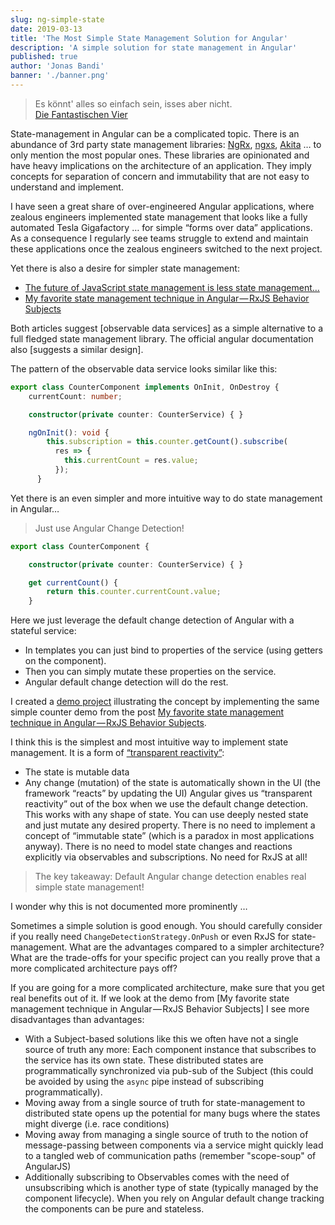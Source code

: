 ```yaml
---
slug: ng-simple-state
date: 2019-03-13
title: 'The Most Simple State Management Solution for Angular'
description: 'A simple solution for state management in Angular'
published: true
author: 'Jonas Bandi'
banner: './banner.png'
---
```


> Es könnt' alles so einfach sein, isses aber nicht.  
> [Die Fantastischen Vier](https://www.youtube.com/watch?v=hoZervGXQyI)

State-management in Angular can be a complicated topic. There is an abundance of
3rd party state management libraries: [NgRx](https://ngrx.io/),
[ngxs](https://ngxs.gitbook.io/ngxs),
[Akita](https://netbasal.gitbook.io/akita/) … to only mention the most popular
ones. These libraries are opinionated and have heavy implications on the
architecture of an application. They imply concepts for separation of concern
and immutability that are not easy to understand and implement.

I have seen a great share of over-engineered Angular applications, where zealous
engineers implemented state management that looks like a fully automated Tesla
Gigafactory … for simple “forms over data” applications. As a consequence I
regularly see teams struggle to extend and maintain these applications once the
zealous engineers switched to the next project.

Yet there is also a desire for simpler state management:

- [The future of JavaScript state management is less state management…](https://medium.com/@amcdnl/the-future-of-javascript-state-management-is-less-state-management-ba1d97b99308)
- [My favorite state management technique in Angular — RxJS Behavior Subjects](https://medium.com/@rmcavin/my-favorite-state-management-technique-in-angular-rxjs-behavior-subjects-49f18daa31a7)

Both articles suggest [observable data services] as a simple alternative to a
full fledged state management library. The official angular documentation also
[suggests a similar design].

The pattern of the observable data service looks similar like this:

```typescript
export class CounterComponent implements OnInit, OnDestroy {
	currentCount: number;

	constructor(private counter: CounterService) { }

	ngOnInit(): void {
	    this.subscription = this.counter.getCount().subscribe(
	      res => {
	        this.currentCount = res.value;
	      });
	  }
```

Yet there is an even simpler and more intuitive way to do state management in
Angular…

> Just use Angular Change Detection!

```typescript
export class CounterComponent {

	constructor(private counter: CounterService) { }

  	get currentCount() {
    	return this.counter.currentCount.value;
  	}
```

Here we just leverage the default change detection of Angular with a stateful
service:

- In templates you can just bind to properties of the service (using getters on
  the component).
- Then you can simply mutate these properties on the service.
- Angular default change detection will do the rest.

I created a [demo project](https://github.com/jbandi/ng-subject-vs-getter)
illustrating the concept by implementing the same simple counter demo from the
post
[My favorite state management technique in Angular — RxJS Behavior Subjects](https://medium.com/@rmcavin/my-favorite-state-management-technique-in-angular-rxjs-behavior-subjects-49f18daa31a7).

I think this is the simplest and most intuitive way to implement state
management. It is a form of
[“transparent reactivity”](https://github.com/meteor/docs/blob/version-NEXT/long-form/tracker-manual.md):

- The state is mutable data
- Any change (mutation) of the state is automatically shown in the UI (the
  framework “reacts” by updating the UI) Angular gives us “transparent
  reactivity” out of the box when we use the default change detection. This
  works with any shape of state. You can use deeply nested state and just mutate
  any desired property. There is no need to implement a concept of “immutable
  state” (which is a paradox in most applications anyway). There is no need to
  model state changes and reactions explicitly via observables and
  subscriptions. No need for RxJS at all!

> The key takeaway: Default Angular change detection enables real simple state
> management!

I wonder why this is not documented more prominently …

Sometimes a simple solution is good enough. You should carefully consider if you
really need `ChangeDetectionStrategy.OnPush` or even RxJS for state-management.
What are the advantages compared to a simpler architecture? What are the
trade-offs for your specific project can you really prove that a more
complicated architecture pays off?

If you are going for a more complicated architecture, make sure that you get
real benefits out of it. If we look at the demo from [My favorite state
management technique in Angular — RxJS Behavior Subjects] I see more
disadvantages than advantages:

- With a Subject-based solutions like this we often have not a single source of
  truth any more: Each component instance that subscribes to the service has its
  own state. These distributed states are programmatically synchronized via
  pub-sub of the Subject (this could be avoided by using the `async` pipe
  instead of subscribing programmatically).
- Moving away from a single source of truth for state-management to distributed
  state opens up the potential for many bugs where the states might diverge
  (i.e. race conditions)
- Moving away from managing a single source of truth to the notion of
  message-passing between components via a service might quickly lead to a
  tangled web of communication paths (remember "scope-soup" of AngularJS)
- Additionally subscribing to Observables comes with the need of unsubscribing
  which is another type of state (typically managed by the component lifecycle).
  When you rely on Angular default change tracking the components can be pure
  and stateless.
